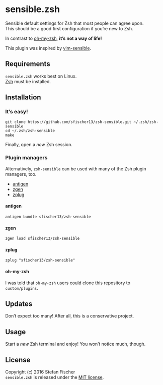# sensible.zsh

Sensible default settings for Zsh that most people can agree upon.  
This should be a good first configuration if you’re new to Zsh.

In contrast to [oh-my-zsh](https://github.com/robbyrussell/oh-my-zsh), **it’s not a way of life!**

This plugin was inspired by [vim-sensible](https://github.com/tpope/vim-sensible).

## Requirements

`sensible.zsh` works best on Linux.  
[Zsh](http://www.zsh.org/) must be installed.

## Installation

### It’s easy!

```
git clone https://github.com/sfischer13/zsh-sensible.git ~/.zsh/zsh-sensible
cd ~/.zsh/zsh-sensible
make
```

Finally, open a *new* Zsh session.

### Plugin managers

Alternatively, `zsh-sensible` can be used with many of the Zsh plugin managers, too.

* [antigen](https://github.com/zsh-users/antigen)
* [zgen](https://github.com/tarjoilija/zgen)
* [zplug](https://github.com/b4b4r07/zplug)

#### antigen

```
antigen bundle sfischer13/zsh-sensible
```

#### zgen

```
zgen load sfischer13/zsh-sensible
```

#### zplug

```
zplug "sfischer13/zsh-sensible"
```

#### oh-my-zsh

I was told that `oh-my-zsh` users could clone this repository to `custom/plugins`.

## Updates

Don’t expect too many! After all, this is a conservative project.

## Usage

Start a *new* Zsh terminal and enjoy! You won’t notice much, though.

## License

Copyright (c) 2016 Stefan Fischer  
`sensible.zsh` is released under the [MIT license](https://github.com/sfischer13/zsh-sensible/blob/master/LICENSE).


